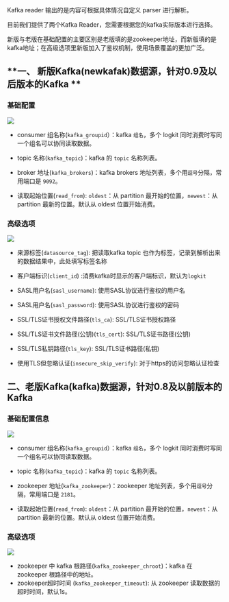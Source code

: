 Kafka reader 输出的是内容可根据具体情况自定义 parser 进行解析。

目前我们提供了两个Kafka Reader，您需要根据您的kafka实际版本进行选择。

新版与老版在基础配置的主要区别是老版填的是zookeeper地址，而新版填的是kafka地址；在高级选项里新版加入了鉴权机制，使用场景覆盖的更加广泛。

## **一、 新版Kafka(newkafak)数据源，针对0.9及以后版本的Kafka **



### **基础配置**

![](https://odum9helk.qnssl.com/FlyCY2XI_bb_mdmAoR4O7OS2itRa)

* consumer 组名称(`kafka_groupid`）：kafka `组名`，多个 logkit 同时消费时写同一个组名可以协同读取数据。
  
* topic 名称(`kafka_topic`)：kafka 的 `topic` 名称列表。
  
* broker 地址(`kafka_brokers`)：kafka brokers 地址列表，多个用`逗号`分隔，常用端口是 `9092`。

* 读取起始位置(`read_from`): `oldest`：从 partition 最开始的位置，`newest`：从 partition 最新的位置。默认从 oldest 位置开始消费。


### **高级选项**

![](https://odum9helk.qnssl.com/FqpyMautQF7_OHKvZidxc_TLoYKi)

* 来源标签(`datasource_tag`): 把读取kafka topic 也作为标签，记录到解析出来的数据结果中，此处填写标签名称

* 客户端标识(`client_id`) :消费kafka时显示的客户端标识，默认为`logkit`

* SASL用户名(`sasl_username`): 使用SASL协议进行鉴权的用户名

* SASL用户名(`sasl_password`): 使用SASL协议进行鉴权的密码

* SSL/TLS证书授权文件路径(`tls_ca`): SSL/TLS证书授权路径

* SSL/TLS证书文件路径(公钥)(`tls_cert`): SSL/TLS证书路径(公钥)

* SSL/TLS私钥路径(`tls_key`):  SSL/TLS证书路径(私钥)

* 使用TLS但忽略认证(`insecure_skip_verify`): 对于https的访问忽略认证检查



## 二、老版Kafka(kafka)数据源，针对0.8及以前版本的Kafka



### **基础配置信息**


![](https://odum9helk.qnssl.com/Fl8qLr6sF6yd_4l8_mWZCIlp2vgY)

  * consumer 组名称(`kafka_groupid`）：kafka `组名`，多个 logkit 同时消费时写同一个组名可以协同读取数据。
  
  * topic 名称(`kafka_topic`)：kafka 的 `topic` 名称列表。
  
  * zookeeper 地址(`kafka_zookeeper`)：zookeeper 地址列表，多个用`逗号`分隔，常用端口是 `2181`。

  * 读取起始位置(`read_from`): `oldest`：从 partition 最开始的位置，`newest`：从 partition 最新的位置。默认从 oldest 位置开始消费。
 
 
### **高级选项**
  
	
![](https://odum9helk.qnssl.com/FjVxOEBZLwgWDUEIRQcDwZdm4fBT)
	
  * zookeeper 中 kafka 根路径(`kafka_zookeeper_chroot`)：kafka 在 zookeeper 根路径中的地址。
  * zookeeper超时时间 (`kafka_zookeeper_timeout`): 从 zookeeper 读取数据的超时时间，默认1s。

